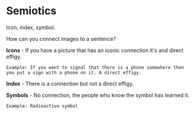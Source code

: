 # Semiotics

Icon, index, symbol.

How can you connect images to a sentence?

**Icons** - If you have a picture that has an iconic connection it's and direct effigy. 
	
	Example: If you want to signal that there is a phone somewhere then you put a sign with a phone on it. A direct effigy. 

**Index** - There is a connection but not a direct effigy.

**Symbols** - No connection, the people who know the symbol has learned it.

	Example: Radioactive symbol
